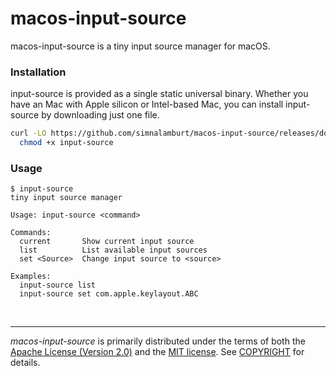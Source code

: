 macos-input-source
========
macos-input-source is a tiny input source manager for macOS.

### Installation
<!-- TODO: Package with homebrew
```bash
brew install simnalamburt/x/input-source
```
-->

input-source is <!-- also --> provided as a single static universal binary.
Whether you have an Mac with Apple silicon or Intel-based Mac, you can install
input-source by downloading just one file.

```bash
curl -LO https://github.com/simnalamburt/macos-input-source/releases/download/v0.1.1/input-source &&\
  chmod +x input-source
```

### Usage
```console
$ input-source
tiny input source manager

Usage: input-source <command>

Commands:
  current       Show current input source
  list          List available input sources
  set <Source>  Change input source to <source>

Examples:
  input-source list
  input-source set com.apple.keylayout.ABC
```

&nbsp;

--------
*macos-input-source* is primarily distributed under the terms of both the
[Apache License (Version 2.0)] and the [MIT license]. See [COPYRIGHT] for
details.

[MIT license]: LICENSE-MIT
[Apache License (Version 2.0)]: LICENSE-APACHE
[COPYRIGHT]: COPYRIGHT
